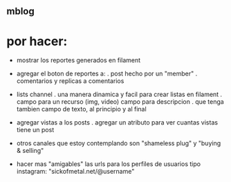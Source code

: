 ## mblog

# por hacer:
- mostrar los reportes generados en filament
- agregar el boton de reportes a:
    . post hecho por un "member"
    . comentarios y replicas a comentarios

- lists channel
    . una manera dinamica y facil para crear listas en filament
    . campo para un recurso (img, video) campo para descripcion
    . que tenga tambien campo de texto, al principio y al final 

- agregar vistas a los posts
    . agregar un atributo para ver cuantas vistas tiene un post

- otros canales que estoy contemplando son "shameless plug" y "buying & selling"

- hacer mas "amigables" las urls para los perfiles de usuarios tipo instagram: "sickofmetal.net/@username"